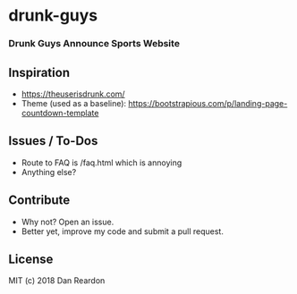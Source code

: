# drunk-guys
### Drunk Guys Announce Sports Website

## Inspiration
* https://theuserisdrunk.com/
* Theme (used as a baseline): https://bootstrapious.com/p/landing-page-countdown-template

## Issues / To-Dos
* Route to FAQ is /faq.html which is annoying
* Anything else?

## Contribute
* Why not? Open an issue.
* Better yet, improve my code and submit a pull request.

## License
MIT (c) 2018 Dan Reardon
